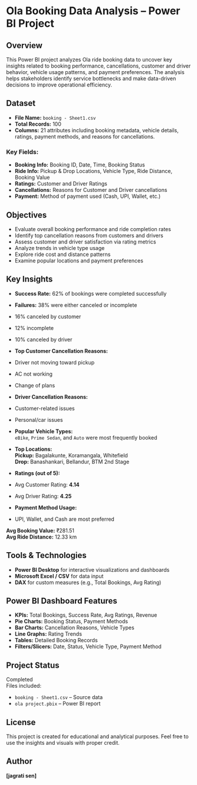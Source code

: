 #  Ola Booking Data Analysis – Power BI Project

##  Overview
This Power BI project analyzes Ola ride booking data to uncover key insights related to booking performance, cancellations, customer and driver behavior, vehicle usage patterns, and payment preferences. The analysis helps stakeholders identify service bottlenecks and make data-driven decisions to improve operational efficiency.


##  Dataset

- **File Name:** `booking - Sheet1.csv`
- **Total Records:** 100
- **Columns:** 21 attributes including booking metadata, vehicle details, ratings, payment methods, and reasons for cancellations.

###  Key Fields:
- **Booking Info:** Booking ID, Date, Time, Booking Status
- **Ride Info:** Pickup & Drop Locations, Vehicle Type, Ride Distance, Booking Value
- **Ratings:** Customer and Driver Ratings
- **Cancellations:** Reasons for Customer and Driver cancellations
- **Payment:** Method of payment used (Cash, UPI, Wallet, etc.)

##  Objectives

- Evaluate overall booking performance and ride completion rates
- Identify top cancellation reasons from customers and drivers
- Assess customer and driver satisfaction via rating metrics
- Analyze trends in vehicle type usage
- Explore ride cost and distance patterns
- Examine popular locations and payment preferences

##  Key Insights

- **Success Rate:** 62% of bookings were completed successfully  
-  **Failures:** 38% were either canceled or incomplete  
  - 16% canceled by customer  
  - 12% incomplete  
  - 10% canceled by driver

-  **Top Customer Cancellation Reasons:**
  - Driver not moving toward pickup
  - AC not working
  - Change of plans

-  **Driver Cancellation Reasons:**
  - Customer-related issues
  - Personal/car issues

-  **Popular Vehicle Types:**  
  `eBike`, `Prime Sedan`, and `Auto` were most frequently booked

-  **Top Locations:**  
  **Pickup:** Bagalakunte, Koramangala, Whitefield  
  **Drop:** Banashankari, Bellandur, BTM 2nd Stage

-  **Ratings (out of 5):**
  - Avg Customer Rating: **4.14**
  - Avg Driver Rating: **4.25**

-  **Payment Method Usage:**
  - UPI, Wallet, and Cash are most preferred

   **Avg Booking Value:** ₹281.51  
  **Avg Ride Distance:** 12.33 km

## Tools & Technologies

- **Power BI Desktop** for interactive visualizations and dashboards
- **Microsoft Excel / CSV** for data input
- **DAX** for custom measures (e.g., Total Bookings, Avg Rating)

## Power BI Dashboard Features

- **KPIs:** Total Bookings, Success Rate, Avg Ratings, Revenue
- **Pie Charts:** Booking Status, Payment Methods
- **Bar Charts:** Cancellation Reasons, Vehicle Types
- **Line Graphs:** Rating Trends
- **Tables:** Detailed Booking Records
- **Filters/Slicers:** Date, Status, Vehicle Type, Payment Method

## Project Status

 Completed  
 Files included:
- `booking - Sheet1.csv` – Source data
- `ola project.pbix` – Power BI report

 ## License

This project is created for educational and analytical purposes. Feel free to use the insights and visuals with proper credit.

## Author

**[jagrati sen]**  



